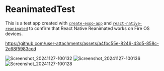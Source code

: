 # ReanimatedTest

This is a test app created with [`create-expo-app`](https://www.npmjs.com/package/create-expo-app) and [`react-native-reanimated`](https://github.com/software-mansion/react-native-reanimated) to confirm that React Native Reanimated works on Fire OS devices.

https://github.com/user-attachments/assets/a4fbc55e-8246-43d5-858c-2c68f5983ccd

![Screenshot_20241127-100132](https://github.com/user-attachments/assets/8f1b9d78-a48e-403d-8276-eaeb63828114)
![Screenshot_20241127-100136](https://github.com/user-attachments/assets/06a00fc7-09bd-4548-a1b6-655956923d2f)
![Screenshot_20241127-100128](https://github.com/user-attachments/assets/fdf69650-5ceb-449e-b22e-3704a999dfd2)
